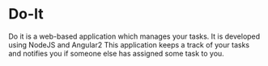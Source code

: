 # Do-It

Do it is a web-based application which manages your tasks.
It is developed using NodeJS and Angular2
This application keeps a track of your tasks and notifies you if someone else has assigned some task to you.
